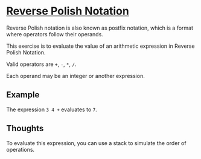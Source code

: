 # [Reverse Polish Notation](https://en.wikipedia.org/wiki/Reverse_Polish_notation)

Reverse Polish notation is also known as postfix notation, which is a format
where operators follow their operands.

This exercise is to evaluate the value of an arithmetic expression in Reverse
Polish Notation.

Valid operators are `+`, `-`, `*`, `/`.

Each operand may be an integer or another expression.

## Example

The expression `3 4 +` evaluates to `7`.

## Thoughts

To evaluate this expression, you can use a stack to simulate
the order of operations.
